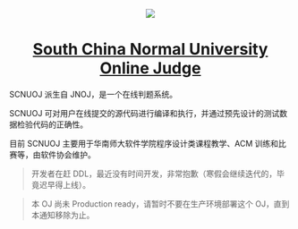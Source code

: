 <p align="center">
    <a href="http://ss.scnu.edu.cn/" target="_blank">
        <img src="http://statics.scnu.edu.cn/statics/images/scnu/contentlogo.png">
    </a>
    <h1 align="center"><a href="https://oj.socoding.cn/" target="_blank">South China Normal University Online Judge</a></h1>
</p>

SCNUOJ 派生自 JNOJ，是一个在线判题系统。

SCNUOJ 可对用户在线提交的源代码进行编译和执行，并通过预先设计的测试数据检验代码的正确性。

目前 SCNUOJ 主要用于华南师大软件学院程序设计类课程教学、ACM 训练和比赛等，由软件协会维护。

> 开发者在赶 DDL，最近没有时间开发，非常抱歉（寒假会继续迭代的，毕竟迟早得上线）。

> 本 OJ 尚未 Production ready，请暂时不要在生产环境部署这个 OJ，直到本通知移除为止。
